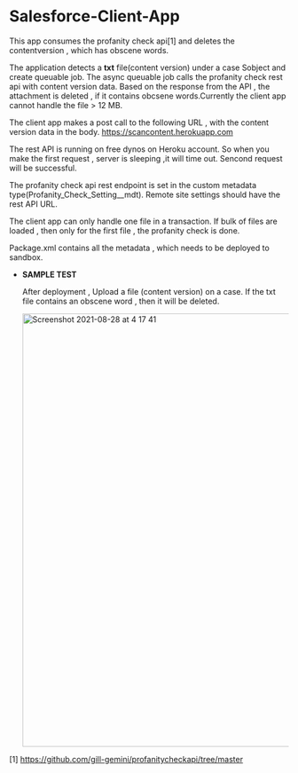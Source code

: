# Salesforce-Client-App

This app consumes the profanity check api[1] and deletes the contentversion , which has obscene words.

The application detects a **txt** file(content version) under a case Sobject and create queuable job. The async queuable job calls the 
profanity check rest api with content version data. Based on the response from the API , the attachment is deleted , if it contains obcsene 
words.Currently the client app cannot handle the file > 12 MB.

The client app makes a post call to the following URL , with the content version data in the body.
https://scancontent.herokuapp.com

The rest API is running on free dynos on Heroku account. So when you make the first request , server is sleeping ,it will time out. Sencond request will be successful.


The profanity check api rest endpoint is set in the custom metadata type(Profanity_Check_Setting__mdt). Remote site settings should have the rest API URL.

The client app can only handle one file in a transaction. If bulk of files are loaded , then only for the first file , the profanity check is done.

Package.xml contains all the metadata , which needs to be deployed to sandbox.

* **SAMPLE TEST**

  After deployment , Upload a file (content version) on a case. If the txt file contains an obscene word , then it will be deleted.
  
  <img width="781" alt="Screenshot 2021-08-28 at 4 17 41" src="https://user-images.githubusercontent.com/1822240/131201810-a0bc7d40-2c7c-43d4-b09e-cee5eb8e8b94.png">


[1] https://github.com/gill-gemini/profanitycheckapi/tree/master
